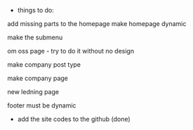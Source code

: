 - things to do:

add missing parts to the homepage
make homepage dynamic

make the submenu

om oss page - try to do it without no design


make company post type

make company page

new ledning page


footer must be dynamic

- add the site codes to the github (done)